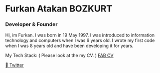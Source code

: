 # Furkan Atakan BOZKURT
### Developer & Founder

Hi, im Furkan. I was born in 19 May 1997. I was introduced to information technology and computers when I was 6 years old. I wrote my first code when I was 8 years old and have been developing it for years.

My Tech Stack: ( Please look at the my CV. )
[FAB CV](https://depo.nibgat.com/index.php/s/TGIsij49aPtiwTE)

[ Twitter](https://x.com/ll_fab_ll)
